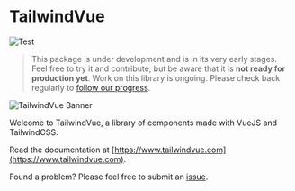 # TailwindVue

![Test](https://github.com/tailwindvue/tailwindvue/workflows/Test/badge.svg?branch=master)

> This package is under development and is in its very early stages. Feel free to try it and contribute,
> but be aware that it is **not ready for production yet**. Work on this library is ongoing. Please check
> back regularly to [follow our progress](https://github.com/tailwindvue/tailwindvue/releases).

![TailwindVue Banner](https://repository-images.githubusercontent.com/250559015/86745c80-74ef-11ea-8f15-79bf98026247)

Welcome to TailwindVue, a library of components made with VueJS and TailwindCSS.

Read the documentation at [https://www.tailwindvue.com](https://www.tailwindvue.com).

Found a problem? Please feel free to submit an [issue](https://github.com/tailwindvue/tailwindvue/issues).
